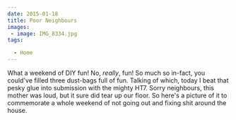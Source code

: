 ```yaml
---
date: 2015-01-18
title: Poor Neighbours
images: 
 - image: IMG_8334.jpg
tags:

  - Home
---
```

What a weekend of DIY fun! No, _really_, fun! So much so in-fact, you could've filled three dust-bags full of fun. Talking of which, today I beat that pesky glue into submission with the mighty HT7. Sorry neighbours, this mother was loud, but it sure did tear up our floor. So here's a picture of it to commemorate a whole weekend of not going out and fixing shit around the house.